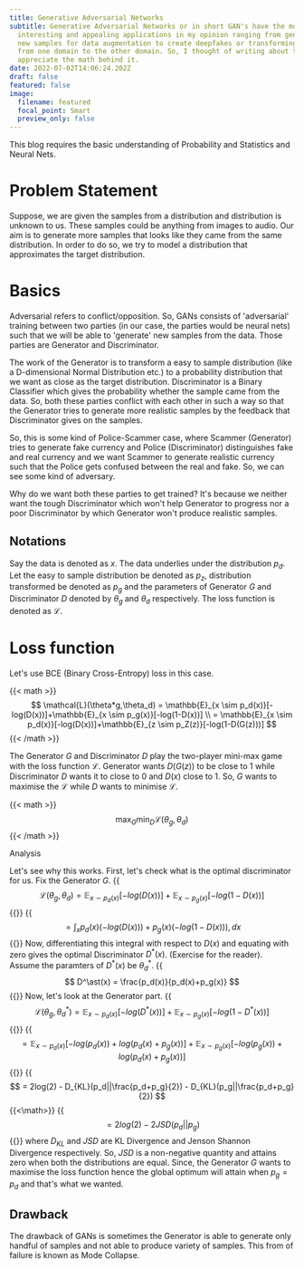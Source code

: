```yaml
---
title: Generative Adversarial Networks
subtitle: Generative Adversarial Networks or in short GAN's have the most
  interesting and appealing applications in my opinion ranging from generating
  new samples for data augmentation to create deepfakes or transforming images
  from one domain to the other domain. So, I thought of writing about this and
  appreciate the math behind it.
date: 2022-07-02T14:06:24.202Z
draft: false
featured: false
image:
  filename: featured
  focal_point: Smart
  preview_only: false
---
```

This blog requires the basic understanding of Probability and Statistics and Neural Nets. 

# Problem Statement

Suppose, we are given the samples from a distribution and distribution is unknown to us. These samples could be anything from images to audio. Our aim is to generate more samples that looks like they came from the same distribution. In order to do so, we try to model a distribution that approximates the target distribution.

# Basics

Adversarial refers to conflict/opposition. So, GANs consists of 'adversarial' training between two parties (in our case, the parties would be neural nets) such that we will be able to 'generate' new samples from the data. Those parties are Generator and Discriminator. 

The work of the Generator is to transform a easy to sample distribution (like a D-dimensional Normal Distribution etc.) to a probability distribution that we want as close as the target distribution. Discriminator is a Binary Classifier which gives the probability whether the sample came from the data. So, both these parties conflict with each other in such a way so that the Generator tries to generate more realistic samples by the feedback that Discriminator gives on the samples. 

So, this is some kind of Police-Scammer case, where Scammer (Generator) tries to generate fake currency and Police (Discriminator) distinguishes fake and real currency and we want Scammer to generate realistic currency such that the Police gets confused between the real and fake. So, we can see some kind of adversary.  

Why do we want both these parties to get trained? It's because we neither want the tough Discriminator which won't help Generator to progress nor a poor Discriminator by which Generator won't produce realistic samples. 

## Notations

Say the data is denoted as $x$. The data underlies under the distribution $p_d$. Let the easy to sample distribution be denoted as $p_z$, distribution transformed be denoted as $p_g$ and the parameters of Generator $G$ and Discriminator $D$ denoted by $\theta_g$ and $\theta_d$ respectively. The loss function is denoted as $\mathcal{L}$.

# Loss function

Let's use BCE (Binary Cross-Entropy) loss in this case. 

{{< math >}}
$$
\mathcal{L}(\theta*g,\theta_d)  = \mathbb{E}_{x \sim p_d(x)}[-log(D(x))]+\mathbb{E}_{x \sim p_g(x)}[-log(1-D(x))] \\ 
  = \mathbb{E}_{x \sim p_d(x)}[-log(D(x))]+\mathbb{E}_{z \sim p_Z(z)}[-log(1-D(G(z)))]
$$
{{< /math >}}

The Generator $G$ and Discriminator $D$ play the two-player mini-max game with the loss function $\mathcal{L}$. Generator wants $D(G(z))$ to be close to 1 while Discriminator $D$ wants it to close to 0 and $D(x)$ close to 1. So, $G$ wants to maximise the $\mathcal{L}$ while $D$ wants to minimise $\mathcal{L}$.

{{< math >}}
$$ 
    \max_{G} \min_{D} \mathcal{L}(\theta_g,\theta_d)
$$
{{< /math >}}

Analysis

Let's see why this works. First, let's check what is the optimal discriminator for us. Fix the Generator $G$. 
{{<math>}}
$$ 
  \mathcal{L}(\theta_g,\theta_d) = \mathbb{E}_{x \sim p_d(x)}[-log(D(x))]+\mathbb{E}_{x \sim p_g(x)}[-log(1-D(x))]
$$
{{</math>}}
{{<math>}}
$$ 
  = \int_x p_d(x)(-log(D(x))) + p_g(x)(-log(1-D(x))) ,dx 
$$
{{</math>}}
Now, differentiating this integral with respect to $D(x)$ and equating with zero gives the optimal Discriminator $D^\ast(x)$. (Exercise for the reader). Assume the paramters of $D^\ast(x)$ be $\theta^\ast_d$.
{{<math>}}
$$ 
  D^\ast(x) = \frac{p_d(x)}{p_d(x)+p_g(x)}
$$
{{</math>}}
Now, let's look at the Generator part. 
{{<math>}}
$$ 
  \mathcal{L}(\theta_g,\theta^\ast_d) = \mathbb{E}_{x \sim p_d(x)}[-log(D^\ast(x))]+\mathbb{E}_{x \sim p_g(x)}[-log(1-D^\ast(x))]
$$
{{</math>}}
{{<math>}}
$$ 
  = \mathbb{E}_{x \sim p_d(x)}[-log(p_d(x))+log(p_d(x)+p_g(x))]+\mathbb{E}_{x \sim p_g(x)}[-log(p_g(x))+log(p_d(x)+p_g(x))]
$$
{{</math>}}
{{<math>}}
$$ 
  = 2log(2) - D_{KL}(p_d||\frac{p_d+p_g}{2}) - D_{KL}(p_g||\frac{p_d+p_g}{2})
$$
{{<\math>}}
{{<math>}}
$$
  = 2log(2) - 2JSD(p_d||p_g)
$$
{{</math>}}
where $D_{KL}$ and $JSD$ are KL Divergence and Jenson Shannon Divergence respectively. So, $JSD$ is a non-negative quantity and attains zero when both the distributions are equal. Since, the Generator $G$ wants to maximise the loss function hence the global optimum will attain when $p_g = p_d$ and that's what we wanted.

## Drawback

The drawback of GANs is sometimes the Generator is able to generate only handful of samples and not able to produce variety of samples. This from of failure is known as Mode Collapse.